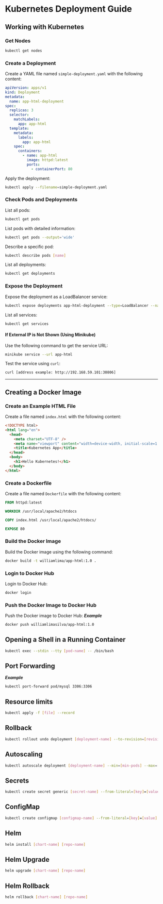 # Kubernetes Deployment Guide

## Working with Kubernetes

### Get Nodes

```bash
kubectl get nodes
```

### Create a Deployment

Create a YAML file named `simple-deployment.yaml` with the following content:

```yaml
apiVersion: apps/v1
kind: Deployment
metadata:
  name: app-html-deployment
spec:
  replicas: 3
  selector:
    matchLabels:
      app: app-html
  template:
    metadata:
      labels:
        app: app-html
    spec:
      containers:
        - name: app-html
          image: httpd:latest
          ports:
            - containerPort: 80
```

Apply the deployment:

```bash
kubectl apply --filename=simple-deployment.yaml
```

### Check Pods and Deployments

List all pods:

```bash
kubectl get pods
```

List pods with detailed information:

```bash
kubectl get pods --output='wide'
```

Describe a specific pod:

```bash
kubectl describe pods [name]
```

List all deployments:

```bash
kubectl get deployments
```

### Expose the Deployment

Expose the deployment as a LoadBalancer service:

```bash
kubectl expose deployments app-html-deployment --type=LoadBalancer --name=app-html --port=80
```

List all services:

```bash
kubectl get services
```

#### If External IP is Not Shown (Using Minikube)

Use the following command to get the service URL:

```bash
minikube service --url app-html
```

Test the service using `curl`:

```bash
curl [address example: http://192.168.59.101:30806]
```

---

## Creating a Docker Image

### Create an Example HTML File

Create a file named `index.html` with the following content:

```html
<!DOCTYPE html>
<html lang="en">
  <head>
    <meta charset="UTF-8" />
    <meta name="viewport" content="width=device-width, initial-scale=1.0" />
    <title>Kubernetes App</title>
  </head>
  <body>
    <h1>Hello Kubernetes!</h1>
  </body>
</html>
```

### Create a Dockerfile

Create a file named `Dockerfile` with the following content:

```dockerfile
FROM httpd:latest

WORKDIR /usr/local/apache2/htdocs

COPY index.html /usr/local/apache2/htdocs/

EXPOSE 80
```

### Build the Docker Image

Build the Docker image using the following command:

```bash
docker build -t williamlima/app-html:1.0 .
```

### Login to Docker Hub

Login to Docker Hub:

```bash
docker login
```

### Push the Docker Image to Docker Hub

Push the Docker image to Docker Hub:
**_Example_**

```bash
docker push williamlimasilva/app-html:1.0
```

## Opening a Shell in a Running Container

```bash
kubectl exec --stdin --tty [pod-name] -- /bin/bash
```

## Port Forwarding

**_Example_**

```bash
kubectl port-forward pod/mysql 3306:3306
```
## Resource limits
```bash
kubectl apply -f [file] --record
```
## Rollback
```bash
kubectl rollout undo deployment [deployment-name] --to-revision=[revision-number]
``` 
## Autoscaling
```bash
kubectl autoscale deployment [deployment-name] --min=[min-pods] --max=[max-pods] --cpu-percent=[cpu-percent]
```
## Secrets
```bash
kubectl create secret generic [secret-name] --from-literal=[key]=[value]
```
## ConfigMap
```bash
kubectl create configmap [configmap-name] --from-literal=[key]=[value]
```
## Helm
```bash
helm install [chart-name] [repo-name]
```
## Helm Upgrade
```bash
helm upgrade [chart-name] [repo-name]
```
## Helm Rollback
```bash
helm rollback [chart-name] [repo-name]
```



